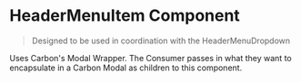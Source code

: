 # HeaderMenuItem Component

> Designed to be used in coordination with the HeaderMenuDropdown

Uses Carbon's Modal Wrapper. The Consumer passes in what they want to encapsulate in a Carbon Modal as children to this component.

